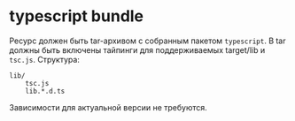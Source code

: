# typescript bundle

Ресурс должен быть tar-архивом с собранным пакетом `typescript`.
В tar должны быть включены тайпинги для поддерживаемых target/lib и `tsc.js`. Структура:

```
lib/
    tsc.js
    lib.*.d.ts
```

Зависимости для актуальной версии не требуются.
